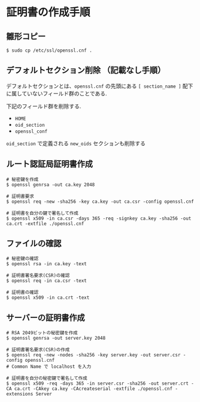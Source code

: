 # 証明書の作成手順

## 雛形コピー

```console
$ sudo cp /etc/ssl/openssl.cnf .
```

## デフォルトセクション削除 （記載なし手順）

デフォルトセクションとは、`openssl.cnf` の先頭にある `[ section_name ]` 配下に属していないフィールド群のことである.

下記のフィールド群を削除する.

- `HOME`
- `oid_section`
- `openssl_conf`

`oid_section` で定義される `new_oids` セクションも削除する

## ルート認証局証明書作成

```console
# 秘密鍵を作成
$ openssl genrsa -out ca.key 2048

# 証明書要求
$ openssl req -new -sha256 -key ca.key -out ca.csr -config openssl.cnf

# 証明書を自分の鍵で署名して作成
$ openssl x509 -in ca.csr -days 365 -req -signkey ca.key -sha256 -out ca.crt -extfile ./openssl.cnf
```

## ファイルの確認

```console
# 秘密鍵の確認
$ openssl rsa -in ca.key -text

# 証明書署名要求(CSR)の確認
$ openssl req -in ca.csr -text

# 証明書の確認
$ openssl x509 -in ca.crt -text
```

## サーバーの証明書作成

```console
# RSA 2049ビットの秘密鍵を作成
$ openssl genrsa -out server.key 2048

# 証明書署名要求(CSR)の作成
$ openssl req -new -nodes -sha256 -key server.key -out server.csr -config openssl.cnf
# Common Name で localhost を入力

# 証明書を自分の秘密鍵で署名して作成
$ openssl x509 -req -days 365 -in server.csr -sha256 -out server.crt -CA ca.crt -CAkey ca.key -CAcreateserial -extfile ./openssl.cnf -extensions Server
```

